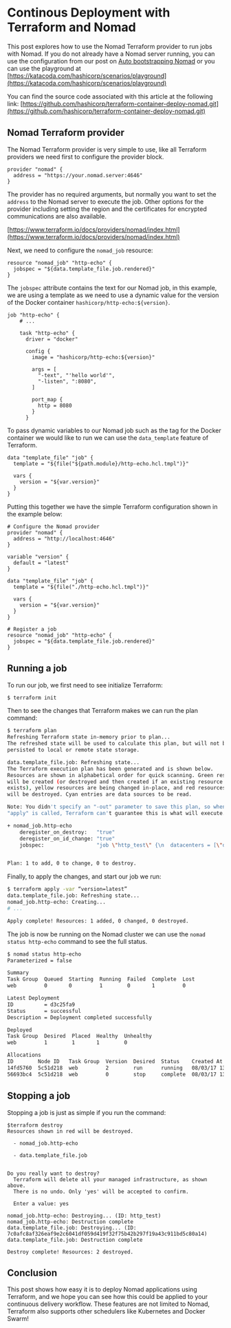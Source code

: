 # Continous Deployment with Terraform and Nomad
This post explores how to use the Nomad Terraform provider to run jobs with Nomad.  If you do not already have a Nomad server running, you can use the configuration from our post on [Auto bootstrapping Nomad](https://www.hashicorp.com/blog/auto-bootstrapping-a-nomad-cluster/) or you can use the playground at [https://katacoda.com/hashicorp/scenarios/playground](https://katacoda.com/hashicorp/scenarios/playground)

You can find the source code associated with this article at the following link:
[https://github.com/hashicorp/terraform-container-deploy-nomad.git](https://github.com/hashicorp/terraform-container-deploy-nomad.git)

## Nomad Terraform provider
The Nomad Terraform provider is very simple to use, like all Terraform providers we need first to configure the provider block.

```hcl
provider "nomad" {
  address = "https://your.nomad.server:4646"
}
```

The provider has no required arguments, but normally you want to set the `address` to the Nomad server to execute the job.  Other options for the provider including setting the region and the certificates for encrypted communications are also available.

[https://www.terraform.io/docs/providers/nomad/index.html](https://www.terraform.io/docs/providers/nomad/index.html)

Next, we need to configure the `nomad_job` resource:

```hcl
resource "nomad_job" "http-echo" {
  jobspec = "${data.template_file.job.rendered}"
}
```

The `jobspec` attribute contains the text for our Nomad job,  in this example, we are using a template as we need to use a dynamic value for the version of the Docker container `hashicorp/http-echo:${version}`.

```hcl
job "http-echo" {
    # ...

    task "http-echo" {
      driver = "docker"

      config {
        image = "hashicorp/http-echo:${version}"

        args = [
          "-text", "'hello world'",
          "-listen", ":8080",
        ]

        port_map {
          http = 8080
        }
      }

```

To pass dynamic variables to our Nomad job such as the tag for the Docker container we would like to run we can use the `data_template` feature of Terraform.

```
data "template_file" "job" {
  template = "${file("${path.module}/http-echo.hcl.tmpl")}"

  vars {
    version = "${var.version}"
  }
}
```

Putting this together we have the simple Terraform configuration shown in the example below:

```hcl
# Configure the Nomad provider
provider "nomad" {
  address = "http://localhost:4646"
}

variable "version" {
  default = "latest"
}

data "template_file" "job" {
  template = "${file("./http-echo.hcl.tmpl")}"

  vars {
    version = "${var.version}"
  }
}

# Register a job
resource "nomad_job" "http-echo" {
  jobspec = "${data.template_file.job.rendered}"
}
```


## Running a job
To run our job, we first need to see initialize Terraform:

```bash
$ terraform init
```

Then to see the changes that Terraform makes we can run the plan command:

```bash
$ terraform plan
Refreshing Terraform state in-memory prior to plan...
The refreshed state will be used to calculate this plan, but will not be
persisted to local or remote state storage.

data.template_file.job: Refreshing state...
The Terraform execution plan has been generated and is shown below.
Resources are shown in alphabetical order for quick scanning. Green resources
will be created (or destroyed and then created if an existing resource
exists), yellow resources are being changed in-place, and red resources
will be destroyed. Cyan entries are data sources to be read.

Note: You didn't specify an "-out" parameter to save this plan, so when
"apply" is called, Terraform can't guarantee this is what will execute.

+ nomad_job.http-echo
    deregister_on_destroy:   "true"
    deregister_on_id_change: "true"
    jobspec:                 "job \"http_test\" {\n  datacenters = [\"dc1\"]\n  type        = \"service\"\n\n  update {\n    stagger      = \"10s\"\n    max_parallel = 1\n  }\n\n  group \"web\" {\n    constraint {\n      distinct_hosts = true\n    }\n\n    restart {\n      attempts = 10\n      interval = \"5m\"\n      delay    = \"25s\"\n      mode     = \"delay\"\n    }\n\n    task \"http-echo\" {\n      driver = \"docker\"\n\n      config {\n        image = \"hashicorp/http-echo:latest\"\n\n        args = [\n          \"-text\",\n          \"'hello world'\",\n          \"-listen\",\n          \":8080\",\n        ]\n\n        port_map {\n          http = 8080\n        }\n      }\n\n      resources {\n        cpu    = 500 # 500 MHz\n        memory = 256 # 256MB\n\n        network {\n          mbits = 10\n\n          port \"http\" {\n            static = 8080\n          }\n        }\n      }\n\n      service {\n        name = \"http-echo\"\n\n        port = \"http\"\n\n        check {\n          name     = \"alive\"\n          type     = \"http\"\n          interval = \"10s\"\n          timeout  = \"2s\"\n          path     = \"/\"\n        }\n      }\n    }\n  }\n}\n"


Plan: 1 to add, 0 to change, 0 to destroy.
```

Finally, to apply the changes, and start our job we run:

```bash
$ terraform apply -var “version=latest”
data.template_file.job: Refreshing state...
nomad_job.http-echo: Creating...
# ...

Apply complete! Resources: 1 added, 0 changed, 0 destroyed.
```

The job is now be running on the Nomad cluster we can use the `nomad status http-echo` command to see the full status.

```bash
$ nomad status http-echo
Parameterized = false

Summary
Task Group  Queued  Starting  Running  Failed  Complete  Lost
web         0       0         1        0       1         0

Latest Deployment
ID          = d3c25fa9
Status      = successful
Description = Deployment completed successfully

Deployed
Task Group  Desired  Placed  Healthy  Unhealthy
web         1        1       1        0

Allocations
ID        Node ID   Task Group  Version  Desired  Status    Created At
14fd5760  5c51d218  web         2        run      running   08/03/17 13:44:53 UTC
56693bc4  5c51d218  web         0        stop     complete  08/03/17 13:35:27 UTC
```

## Stopping a job
Stopping a job is just as simple if you run the command:

```
$terraform destroy
Resources shown in red will be destroyed.

  - nomad_job.http-echo

  - data.template_file.job


Do you really want to destroy?
  Terraform will delete all your managed infrastructure, as shown above.
  There is no undo. Only 'yes' will be accepted to confirm.

  Enter a value: yes

nomad_job.http-echo: Destroying... (ID: http_test)
nomad_job.http-echo: Destruction complete
data.template_file.job: Destroying... (ID: 7c0afc8af326eaf9e2c6041df059d419f32f75b42b297f19a43c911bd5c80a14)
data.template_file.job: Destruction complete

Destroy complete! Resources: 2 destroyed.
```


## Conclusion
This post shows how easy it is to deploy Nomad applications using Terraform, and we hope you can see how this could be applied to your continuous delivery workflow.  These features are not limited to Nomad, Terraform also supports other schedulers like Kubernetes and Docker Swarm!
